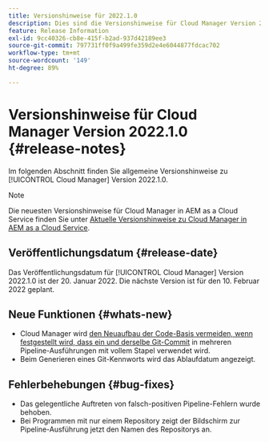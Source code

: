```yaml
---
title: Versionshinweise für 2022.1.0
description: Dies sind die Versionshinweise für Cloud Manager Version 2022.1.0.
feature: Release Information
exl-id: 9cc40326-cb8e-415f-b2ad-937d42189ee3
source-git-commit: 797731ff0f9a499fe359d2e4e6044877fdcac702
workflow-type: tm+mt
source-wordcount: '149'
ht-degree: 89%

---
```


# Versionshinweise für Cloud Manager Version 2022.1.0 {#release-notes}

Im folgenden Abschnitt finden Sie allgemeine Versionshinweise zu [!UICONTROL Cloud Manager] Version 2022.1.0.

>[!NOTE]
>
>Die neuesten Versionshinweise für Cloud Manager in AEM as a Cloud Service finden Sie unter [Aktuelle Versionshinweise zu Cloud Manager in AEM as a Cloud Service](https://experienceleague.adobe.com/docs/experience-manager-cloud-service/content/implementing/using-cloud-manager/release-notes-cloud-manager/release-notes-cm-current.html?lang=de).

## Veröffentlichungsdatum {#release-date}

Das Veröffentlichungsdatum für [!UICONTROL Cloud Manager] Version 2022.1.0 ist der 20. Januar 2022. Die nächste Version ist für den 10. Februar 2022 geplant.

## Neue Funktionen {#whats-new}

* Cloud Manager wird [den Neuaufbau der Code-Basis vermeiden, wenn festgestellt wird, dass ein und derselbe Git-Commit](/help/using/setting-up-project.md#build-artifact-reuse) in mehreren Pipeline-Ausführungen mit vollem Stapel verwendet wird.
* Beim Generieren eines Git-Kennworts wird das Ablaufdatum angezeigt.

## Fehlerbehebungen {#bug-fixes}

* Das gelegentliche Auftreten von falsch-positiven Pipeline-Fehlern wurde behoben.
* Bei Programmen mit nur einem Repository zeigt der Bildschirm zur Pipeline-Ausführung jetzt den Namen des Repositorys an.
